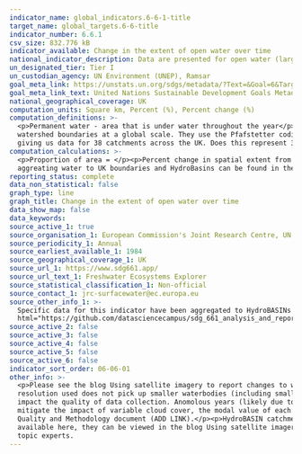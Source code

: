 ```yaml
---
indicator_name: global_indicators.6-6-1-title
target_name: global_targets.6-6-title
indicator_number: 6.6.1
csv_size: 832.776 kB
indicator_available: Change in the extent of open water over time
national_indicator_description: Data are presented for open water (large lakes, rivers, estuaries and artificial waterbodies). Water body type is not yet included as a disaggregation. This forms part of sub-indicator 1 -  spatial extent of water related ecosystems.
un_designated_tier: Tier I
un_custodian_agency: UN Environment (UNEP), Ramsar
goal_meta_link: https://unstats.un.org/sdgs/metadata/?Text=&Goal=6&Target=6.6
goal_meta_link_text: United Nations Sustainable Development Goals Metadata (PDF 4.0 MB)
national_geographical_coverage: UK
computation_units: Square km, Percent (%), Percent change (%)
computation_definitions: >-
  <p>Permanent water - area that is under water throughout the year</p><p>Seasonal water - area that is under water for less than 12 months a year</p><p>Ephemeral water - area that is episodically under water in different years</p><p>HydroBASINS - a series of polygon layers that depict
  watershed boundaries at a global scale. They use the Pfafstetter coding system, which allows for analysis of catchment topology. Catchments  can be broken down  into smaller sub-basins; with each subdivision, the Pfafstetter level increases. Here, a Pfafstetter level of 6 was used,
  giving us data for 38 catchments across the UK. Does this represent 37 hydrobasin catchments plus the total?
computation_calculations: >-
  <p>Proportion of area = </p><p>Percent change in spatial extent from baseline = ((average spatial extent of 5 year period - average spatial extent from 2001-2005) / average spatial extent from 2001-2005) x 100</p><p>Code for extracting data from the Global Surface Water Explorer and
  aggreating water to UK boundaries and HydroBasins can be found in the <a href="https://github.com/datasciencecampus/sdg_661_analysis_and_reporting">Data Science Campus GitHub</a>
reporting_status: complete
data_non_statistical: false
graph_type: line
graph_title: Change in the extent of open water over time
data_show_map: false
data_keywords:
source_active_1: true
source_organisation_1: European Commission's Joint Research Centre, UN Environment, and Google 
source_periodicity_1: Annual
source_earliest_available_1: 1984
source_geographical_coverage_1: UK
source_url_1: https://www.sdg661.app/
source_url_text_1: Freshwater Ecosystems Explorer
source_statistical_classification_1: Non-official
source_contact_1: jrc-surfacewater@ec.europa.eu
source_other_info_1: >-
  Specific data for this indicator have been aggregated to HydroBASINs Pfaffstetter level 6 using official UK boundaries. The data shown for this indicator and the code used to produce them can be found on the ONS <a
  html="https://github.com/datasciencecampus/sdg_661_analysis_and_reporting"> Data Science Campus Github</a>.
source_active_2: false
source_active_3: false
source_active_4: false
source_active_5: false
source_active_6: false
indicator_sort_order: 06-06-01
other_info: >-
  <p>Please see the blog Using satellite imagery to report changes to water bodies for SDG 6.6.1 for more information on this indicator (ADD LINK)</p><p>Data for change in the extent of open water is calculated from Earth Observation data (from the Landsat satellite programme). The
  resolution used does not pick up smaller waterbodies (including small lakes, rivers and streams).</p><p>The data presented here are constrained to official high-water mark boundaries, which helps ensure that coastal water is not included in estimates. </p><p>Persistent cloud cover can
  impact the quality of data collection. Anomolous years (likely due to cloud cover - 1994-1998 and 2004-2009) have therefore been excluded from the data presented here, with the exception of the baseline. The baseline period of 2001-2005 includes the anomolous years 2004 and 2005. To
  mitigate the impact of variable cloud cover, the modal value of each pixel across the baseline years has been used to calculate the average spatial extent in the baseline period. Further details on the source data and mitigating the impacts of these anomalous periods is provided in the
  Quality and Methodology document (ADD LINK).</p><p>HydroBASIN catchments are identified with numbers, however we have added descriptive names to each catchment in the dropdown menu - these are not official names. Work is in progress to provide interactive maps. While these are not yet
  available here, they can be viewed in the blog Using satellite imagery to report changes to water bodies for SDG 6.6.1 for more information on this indicator (ADD LINK)</p>  Data follows the UN specification for this indicator. This indicator has been identified in collaboration with
  topic experts.
---
```

